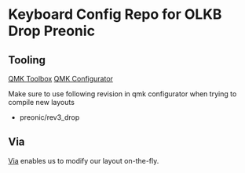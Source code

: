 # Keyboard Config Repo for OLKB Drop Preonic

## Tooling

[QMK Toolbox](https://qmk.fm/toolbox)
[QMK Configurator](https://config.qmk.fm/)


Make sure to use following revision in qmk configurator when trying to compile new layouts

 - preonic/rev3_drop

## Via

[Via](https://usevia.app/) enables us to modify our layout on-the-fly.


